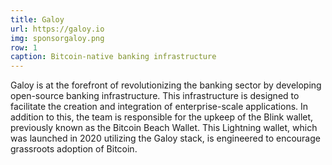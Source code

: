 ```yaml
---
title: Galoy
url: https://galoy.io
img: sponsorgaloy.png
row: 1
caption: Bitcoin-native banking infrastructure
---
```


Galoy is at the forefront of revolutionizing the banking sector by developing open-source banking infrastructure. This infrastructure is designed to facilitate the creation and integration of enterprise-scale applications. In addition to this, the team is responsible for the upkeep of the Blink wallet, previously known as the Bitcoin Beach Wallet. This Lightning wallet, which was launched in 2020 utilizing the Galoy stack, is engineered to encourage grassroots adoption of Bitcoin.
